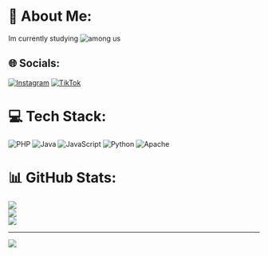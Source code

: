# 💫 About Me:
Im currently studying
![among us](https://tenor.com/pt-BR/view/amongla-among-us-talking-gif-20050692)


## 🌐 Socials:
[![Instagram](https://img.shields.io/badge/Instagram-%23E4405F.svg?logo=Instagram&logoColor=white)](https://instagram.com/g_bergzx) [![TikTok](https://img.shields.io/badge/TikTok-%23000000.svg?logo=TikTok&logoColor=white)](https://tiktok.com/@blindxdo) 

# 💻 Tech Stack:
![PHP](https://img.shields.io/badge/php-%23777BB4.svg?style=for-the-badge&logo=php&logoColor=white) ![Java](https://img.shields.io/badge/java-%23ED8B00.svg?style=for-the-badge&logo=openjdk&logoColor=white) ![JavaScript](https://img.shields.io/badge/javascript-%23323330.svg?style=for-the-badge&logo=javascript&logoColor=%23F7DF1E) ![Python](https://img.shields.io/badge/python-3670A0?style=for-the-badge&logo=python&logoColor=ffdd54) ![Apache](https://img.shields.io/badge/apache-%23D42029.svg?style=for-the-badge&logo=apache&logoColor=white)
# 📊 GitHub Stats:
![](https://github-readme-stats.vercel.app/api?username=gustavobergz&theme=dark&hide_border=false&include_all_commits=false&count_private=false)<br/>
![](https://github-readme-streak-stats.herokuapp.com/?user=gustavobergz&theme=dark&hide_border=false)<br/>
![](https://github-readme-stats.vercel.app/api/top-langs/?username=gustavobergz&theme=dark&hide_border=false&include_all_commits=false&count_private=false&layout=compact)

---
[![](https://visitcount.itsvg.in/api?id=gustavobergz&icon=0&color=0)](https://visitcount.itsvg.in)

<!-- Proudly created with GPRM ( https://gprm.itsvg.in ) -->
